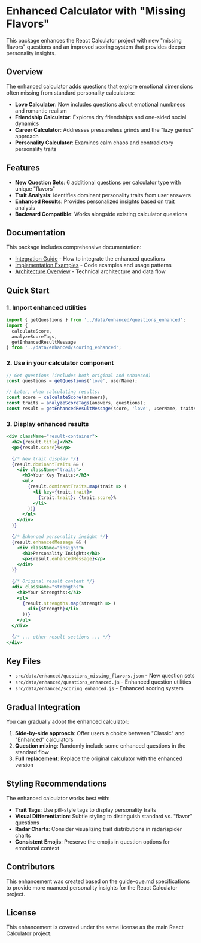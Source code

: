 # Enhanced Calculator with "Missing Flavors"

This package enhances the React Calculator project with new "missing flavors" questions and an improved scoring system that provides deeper personality insights.

## Overview

The enhanced calculator adds questions that explore emotional dimensions often missing from standard personality calculators:

- **Love Calculator**: Now includes questions about emotional numbness and romantic realism
- **Friendship Calculator**: Explores dry friendships and one-sided social dynamics
- **Career Calculator**: Addresses pressureless grinds and the "lazy genius" approach
- **Personality Calculator**: Examines calm chaos and contradictory personality traits

## Features

- **New Question Sets**: 6 additional questions per calculator type with unique "flavors"
- **Trait Analysis**: Identifies dominant personality traits from user answers
- **Enhanced Results**: Provides personalized insights based on trait analysis
- **Backward Compatible**: Works alongside existing calculator questions

## Documentation

This package includes comprehensive documentation:

- [Integration Guide](./guides/MISSING_FLAVORS_INTEGRATION_GUIDE.md) - How to integrate the enhanced questions
- [Implementation Examples](./guides/MISSING_FLAVORS_IMPLEMENTATION_EXAMPLES.md) - Code examples and usage patterns
- [Architecture Overview](./guides/MISSING_FLAVORS_ARCHITECTURE.md) - Technical architecture and data flow

## Quick Start

### 1. Import enhanced utilities

```jsx
import { getQuestions } from '../data/enhanced/questions_enhanced';
import { 
  calculateScore,
  analyzeScoreTags,
  getEnhancedResultMessage
} from '../data/enhanced/scoring_enhanced';
```

### 2. Use in your calculator component

```jsx
// Get questions (includes both original and enhanced)
const questions = getQuestions('love', userName);

// Later, when calculating results:
const score = calculateScore(answers);
const traits = analyzeScoreTags(answers, questions);
const result = getEnhancedResultMessage(score, 'love', userName, traits);
```

### 3. Display enhanced results

```jsx
<div className="result-container">
  <h2>{result.title}</h2>
  <p>{result.score}%</p>
  
  {/* New trait display */}
  {result.dominantTraits && (
    <div className="traits">
      <h3>Your Key Traits:</h3>
      <ul>
        {result.dominantTraits.map(trait => (
          <li key={trait.trait}>
            {trait.trait}: {trait.score}%
          </li>
        ))}
      </ul>
    </div>
  )}
  
  {/* Enhanced personality insight */}
  {result.enhancedMessage && (
    <div className="insight">
      <h3>Personality Insight:</h3>
      <p>{result.enhancedMessage}</p>
    </div>
  )}
  
  {/* Original result content */}
  <div className="strengths">
    <h3>Your Strengths:</h3>
    <ul>
      {result.strengths.map(strength => (
        <li>{strength}</li>
      ))}
    </ul>
  </div>
  
  {/* ... other result sections ... */}
</div>
```

## Key Files

- `src/data/enhanced/questions_missing_flavors.json` - New question sets
- `src/data/enhanced/questions_enhanced.js` - Enhanced question utilities
- `src/data/enhanced/scoring_enhanced.js` - Enhanced scoring system

## Gradual Integration

You can gradually adopt the enhanced calculator:

1. **Side-by-side approach**: Offer users a choice between "Classic" and "Enhanced" calculators
2. **Question mixing**: Randomly include some enhanced questions in the standard flow
3. **Full replacement**: Replace the original calculator with the enhanced version

## Styling Recommendations

The enhanced calculator works best with:

- **Trait Tags**: Use pill-style tags to display personality traits
- **Visual Differentiation**: Subtle styling to distinguish standard vs. "flavor" questions
- **Radar Charts**: Consider visualizing trait distributions in radar/spider charts
- **Consistent Emojis**: Preserve the emojis in question options for emotional context

## Contributors

This enhancement was created based on the guide-que.md specifications to provide more nuanced personality insights for the React Calculator project.

## License

This enhancement is covered under the same license as the main React Calculator project.

